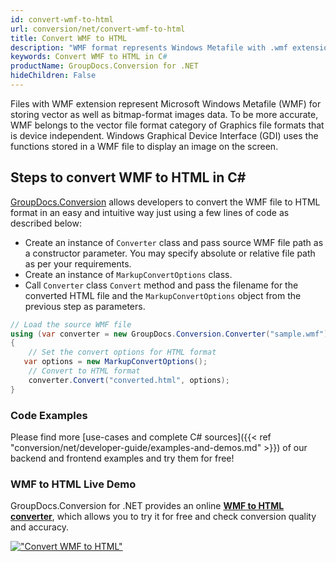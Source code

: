 ```yaml
---
id: convert-wmf-to-html
url: conversion/net/convert-wmf-to-html
title: Convert WMF to HTML
description: "WMF format represents Windows Metafile with .wmf extension. Learn how to convert WMF to HTML file programmatically in C# language using GroupDocs.Conversion for .NET library."
keywords: Convert WMF to HTML in C#
productName: GroupDocs.Conversion for .NET
hideChildren: False
---
```


Files with WMF extension represent Microsoft Windows Metafile (WMF) for storing vector as well as bitmap-format images data. To be more accurate, WMF belongs to the vector file format category of Graphics file formats that is device independent. Windows Graphical Device Interface (GDI) uses the functions stored in a WMF file to display an image on the screen.

## Steps to convert WMF to HTML in C#

[GroupDocs.Conversion](https://products.groupdocs.com/conversion/net) allows developers to convert the WMF file to HTML format in an easy and intuitive way just using a few lines of code as described below:

* Create an instance of `Converter` class and pass source WMF file path as a constructor parameter. You may specify absolute or relative file path as per your requirements. 
* Create an instance of `MarkupConvertOptions` class.
* Call `Converter` class `Convert` method and pass the filename for the converted HTML file and the `MarkupConvertOptions` object from the previous step as parameters.

```csharp
// Load the source WMF file
using (var converter = new GroupDocs.Conversion.Converter("sample.wmf"))
{
    // Set the convert options for HTML format
   var options = new MarkupConvertOptions();
    // Convert to HTML format
    converter.Convert("converted.html", options);
}
```

### Code Examples

Please find more [use-cases and complete C# sources]({{< ref "conversion/net/developer-guide/examples-and-demos.md" >}}) of our backend and frontend examples and try them for free!

### WMF to HTML Live Demo

GroupDocs.Conversion for .NET provides an online [**WMF to HTML converter**](https://products.groupdocs.app/conversion/wmf-to-html), which allows you to try it for free and check conversion quality and accuracy.

[!["Convert WMF to HTML"](conversion/net/images/convert-to-html/convert-wmf-to-html.png)](https://products.groupdocs.app/conversion/wmf-to-html)